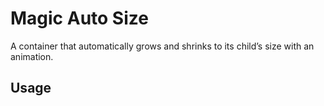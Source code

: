# Magic Auto Size

A container that automatically grows and shrinks to its child’s size with an animation.

## Usage
